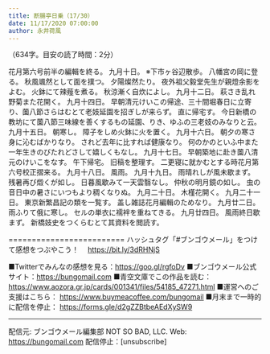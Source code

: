 ```yaml
---
title: 断腸亭日乗（17/30）
date: 11/17/2020 07:00:00
author: 永井荷風
---
```


（634字。目安の読了時間：2分）

花月第六号前半の編輯を終る。
九月十日。
※下市ヶ谷辺散歩。
八幡宮の岡に登る。
秋風颯然として面を撲つ。
夕陽燦然たり。
夜外祖父毅堂先生が親燈余影をよむ。
火鉢にて辣薤を煮る。
秋涼漸く自炊によし。
九月十二日。
萩さき乱れ野菊また花開く。
九月十四日。
早朝清元けいこの帰途、三十間堀春日に立寄り、薗八節さらはむとて老妓延園を招ぎしが来らず。
直に帰宅す。
今日新橋の教坊にて薗八節三味線を善くするもの延園、りき、ゆふの三老妓のみなりと云。
九月十五日。
朝寒し。
障子をしめ火鉢に火を置く。
九月十六日。
朝夕の寒さ身に沁むばかりなり。
されど去年に比すれば健康なり。
何のかのといふ中また一年生きのびたれどさして嬉しくもなし。
九月十七日。
早朝築地に赴き薗八清元のけいこをなす。
午下帰宅。
旧稿を整理す。
二更寝に就かむとする時花月第六号校正摺来る。
九月十八日。
風雨。
九月十九日。
雨晴れしが風未歇まず。
残暑再び燬くが如し。
日暮風歇みて一天雲翳なし。
仲秋の明月鏡の如し。
虫の音日中の暑さにいつもより稠くなりぬ。
九月二十日。
木槿花開く。
九月二十一日。
東京新繁昌記の類を一覧す。
盖し雑誌花月編輯のためなり。
九月廿二日。
雨ふりて俄に寒し。
セルの単衣に襦袢を重ねてきる。
九月廿四日。
風雨終日歇まず。
新橋妓史をつくらむとて其資料を閲読す。

=========================
ハッシュタグ「#ブンゴウメール」をつけて感想をつぶやこう！　
https://bit.ly/3dRHNjS

■Twitterでみんなの感想を見る：https://goo.gl/rgfoDv
■ブンゴウメール公式サイト：https://bungomail.com
■青空文庫でこの作品を読む：https://www.aozora.gr.jp/cards/001341/files/54185_47271.html
■運営へのご支援はこちら： https://www.buymeacoffee.com/bungomail
■月末まで一時的に配信を停止： https://forms.gle/d2gZZBtbeAEdXySW9

-------
配信元: ブンゴウメール編集部
NOT SO BAD, LLC.
Web: https://bungomail.com
配信停止：[unsubscribe]

